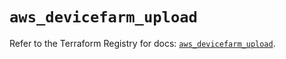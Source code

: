 # `aws_devicefarm_upload`

Refer to the Terraform Registry for docs: [`aws_devicefarm_upload`](https://registry.terraform.io/providers/hashicorp/aws/6.14.0/docs/resources/devicefarm_upload).
